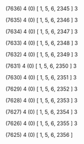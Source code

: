 (7636) 4 (0) [ 1, 5, 6, 2345 ] 3 


(7635) 4 (0) [ 1, 5, 6, 2346 ] 3 


(7634) 4 (0) [ 1, 5, 6, 2347 ] 3 


(7633) 4 (0) [ 1, 5, 6, 2348 ] 3 


(7632) 4 (0) [ 1, 5, 6, 2349 ] 3 


(7631) 4 (0) [ 1, 5, 6, 2350 ] 3 


(7630) 4 (0) [ 1, 5, 6, 2351 ] 3 


(7629) 4 (0) [ 1, 5, 6, 2352 ] 3 


(7628) 4 (0) [ 1, 5, 6, 2353 ] 3 


(7627) 4 (0) [ 1, 5, 6, 2354 ] 3 


(7626) 4 (0) [ 1, 5, 6, 2355 ] 3 


(7625) 4 (0) [ 1, 5, 6, 2356 ]  

